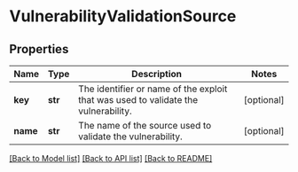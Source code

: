 # VulnerabilityValidationSource

## Properties
Name | Type | Description | Notes
------------ | ------------- | ------------- | -------------
**key** | **str** | The identifier or name of the exploit that was used to validate the vulnerability. | [optional] 
**name** | **str** | The name of the source used to validate the vulnerability. | [optional] 

[[Back to Model list]](../README.md#documentation-for-models) [[Back to API list]](../README.md#documentation-for-api-endpoints) [[Back to README]](../README.md)


